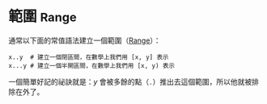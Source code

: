 # 範圍 <small>Range</small>

通常以下面的常值語法建立一個範圍（[Range](http://crystal-lang.org/api/Range.html)）：

```crystal
x..y  # 建立一個閉區間，在數學上我們用 [x, y] 表示
x...y # 建立一個半開區間，在數學上我們用 [x, y) 表示
```

一個簡單好記的祕訣就是：*y* 會被多餘的點（`.`）推出去這個範圍，所以他就被排除在外了。
